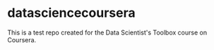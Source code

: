# datasciencecoursera
This is a test repo created for the Data Scientist's Toolbox course on Coursera.
